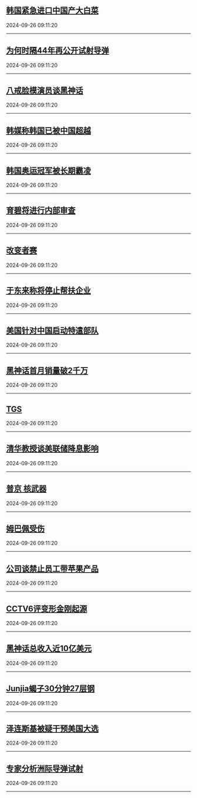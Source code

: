 ## [韩国紧急进口中国产大白菜](https://search.bilibili.com/all?vt=36849326&keyword=%E9%9F%A9%E5%9B%BD%E7%B4%A7%E6%80%A5%E8%BF%9B%E5%8F%A3%E4%B8%AD%E5%9B%BD%E4%BA%A7%E5%A4%A7%E7%99%BD%E8%8F%9C&order=click)

2024-09-26 09:11:20

---
## [为何时隔44年再公开试射导弹](https://search.bilibili.com/all?vt=36849326&keyword=%E4%B8%BA%E4%BD%95%E6%97%B6%E9%9A%9444%E5%B9%B4%E5%86%8D%E5%85%AC%E5%BC%80%E8%AF%95%E5%B0%84%E5%AF%BC%E5%BC%B9&order=click)

2024-09-26 09:11:20

---
## [八戒脸模演员谈黑神话](https://search.bilibili.com/all?vt=36849326&keyword=%E5%85%AB%E6%88%92%E8%84%B8%E6%A8%A1%E6%BC%94%E5%91%98%E8%B0%88%E9%BB%91%E7%A5%9E%E8%AF%9D&order=click)

2024-09-26 09:11:20

---
## [韩媒称韩国已被中国超越](https://search.bilibili.com/all?vt=36849326&keyword=%E9%9F%A9%E5%AA%92%E7%A7%B0%E9%9F%A9%E5%9B%BD%E5%B7%B2%E8%A2%AB%E4%B8%AD%E5%9B%BD%E8%B6%85%E8%B6%8A&order=click)

2024-09-26 09:11:20

---
## [韩国奥运冠军被长期霸凌](https://search.bilibili.com/all?vt=36849326&keyword=%E9%9F%A9%E5%9B%BD%E5%A5%A5%E8%BF%90%E5%86%A0%E5%86%9B%E8%A2%AB%E9%95%BF%E6%9C%9F%E9%9C%B8%E5%87%8C&order=click)

2024-09-26 09:11:20

---
## [育碧将进行内部审查](https://search.bilibili.com/all?vt=36849326&keyword=%E8%82%B2%E7%A2%A7%E5%B0%86%E8%BF%9B%E8%A1%8C%E5%86%85%E9%83%A8%E5%AE%A1%E6%9F%A5&order=click)

2024-09-26 09:11:20

---
## [改变者赛](https://search.bilibili.com/all?vt=36849326&keyword=%E6%94%B9%E5%8F%98%E8%80%85%E8%B5%9B&order=click)

2024-09-26 09:11:20

---
## [于东来称将停止帮扶企业](https://search.bilibili.com/all?vt=36849326&keyword=%E4%BA%8E%E4%B8%9C%E6%9D%A5%E7%A7%B0%E5%B0%86%E5%81%9C%E6%AD%A2%E5%B8%AE%E6%89%B6%E4%BC%81%E4%B8%9A&order=click)

2024-09-26 09:11:20

---
## [美国针对中国启动特遣部队](https://search.bilibili.com/all?vt=36849326&keyword=%E7%BE%8E%E5%9B%BD%E9%92%88%E5%AF%B9%E4%B8%AD%E5%9B%BD%E5%90%AF%E5%8A%A8%E7%89%B9%E9%81%A3%E9%83%A8%E9%98%9F&order=click)

2024-09-26 09:11:20

---
## [黑神话首月销量破2千万](https://search.bilibili.com/all?vt=36849326&keyword=%E9%BB%91%E7%A5%9E%E8%AF%9D%E9%A6%96%E6%9C%88%E9%94%80%E9%87%8F%E7%A0%B42%E5%8D%83%E4%B8%87&order=click)

2024-09-26 09:11:20

---
## [TGS](https://search.bilibili.com/all?vt=36849326&keyword=TGS&order=click)

2024-09-26 09:11:20

---
## [清华教授谈美联储降息影响](https://search.bilibili.com/all?vt=36849326&keyword=%E6%B8%85%E5%8D%8E%E6%95%99%E6%8E%88%E8%B0%88%E7%BE%8E%E8%81%94%E5%82%A8%E9%99%8D%E6%81%AF%E5%BD%B1%E5%93%8D&order=click)

2024-09-26 09:11:20

---
## [普京 核武器](https://search.bilibili.com/all?vt=36849326&keyword=%E6%99%AE%E4%BA%AC+%E6%A0%B8%E6%AD%A6%E5%99%A8&order=click)

2024-09-26 09:11:20

---
## [姆巴佩受伤](https://search.bilibili.com/all?vt=36849326&keyword=%E5%A7%86%E5%B7%B4%E4%BD%A9%E5%8F%97%E4%BC%A4&order=click)

2024-09-26 09:11:20

---
## [公司谈禁止员工带苹果产品](https://search.bilibili.com/all?vt=36849326&keyword=%E5%85%AC%E5%8F%B8%E8%B0%88%E7%A6%81%E6%AD%A2%E5%91%98%E5%B7%A5%E5%B8%A6%E8%8B%B9%E6%9E%9C%E4%BA%A7%E5%93%81&order=click)

2024-09-26 09:11:20

---
## [CCTV6评变形金刚起源](https://search.bilibili.com/all?vt=36849326&keyword=CCTV6%E8%AF%84%E5%8F%98%E5%BD%A2%E9%87%91%E5%88%9A%E8%B5%B7%E6%BA%90&order=click)

2024-09-26 09:11:20

---
## [黑神话总收入近10亿美元](https://search.bilibili.com/all?vt=36849326&keyword=%E9%BB%91%E7%A5%9E%E8%AF%9D%E6%80%BB%E6%94%B6%E5%85%A5%E8%BF%9110%E4%BA%BF%E7%BE%8E%E5%85%83&order=click)

2024-09-26 09:11:20

---
## [Junjia蝎子30分钟27层钢](https://search.bilibili.com/all?vt=36849326&keyword=Junjia%E8%9D%8E%E5%AD%9030%E5%88%86%E9%92%9F27%E5%B1%82%E9%92%A2&order=click)

2024-09-26 09:11:20

---
## [泽连斯基被疑干预美国大选](https://search.bilibili.com/all?vt=36849326&keyword=%E6%B3%BD%E8%BF%9E%E6%96%AF%E5%9F%BA%E8%A2%AB%E7%96%91%E5%B9%B2%E9%A2%84%E7%BE%8E%E5%9B%BD%E5%A4%A7%E9%80%89&order=click)

2024-09-26 09:11:20

---
## [专家分析洲际导弹试射](https://search.bilibili.com/all?vt=36849326&keyword=%E4%B8%93%E5%AE%B6%E5%88%86%E6%9E%90%E6%B4%B2%E9%99%85%E5%AF%BC%E5%BC%B9%E8%AF%95%E5%B0%84&order=click)

2024-09-26 09:11:20

---
